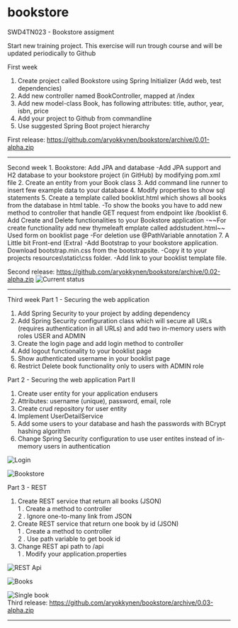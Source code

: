 # bookstore
SWD4TN023 - Bookstore assigment  

Start new training project. This exercise will run trough course and will be updated periodically to Github  
   
First week  
1. Create project called Bookstore using Spring Initializer (Add web, test dependencies)  
1. Add new controller named BookController, mapped at /index  
3. Add new model-class Book, has following attributes: title, author, year, isbn, price  
4. Add your project to Github from commandline    
5. Use suggested Spring Boot project hierarchy

First release: https://github.com/aryokkynen/bookstore/archive/0.01-alpha.zip  
<hr>  
Second week  
1. Bookstore: Add JPA and database  
   -Add JPA support and H2 database to your bookstore project (in GitHub) by modifying pom.xml file  
2. Create an entity from your Book class  
3. Add command line runner to insert few example data to your database  
4. Modify properties to show sql statements  
5. Create a template called booklist.html which shows all books from the database in html table.   
   -To show the books you have to add new method to controller that handle GET request from endpoint like /booklist  
6. Add Create and Delete functionalities to your Bookstore application  
  -~~For create functionality add new thymeleaft emplate called addstudent.html~~ Used form on booklist page  
  -For deletion use @PathVariable annotation  
7. A Little bit Front-end (Extra)  
  -Add Bootstrap to your bookstore application. Download bootstrap.min.css from the bootstrapsite.  
  -Copy it to your projects resources\static\css folder.  
  -Add link to your booklist template file.  
 
Second release: https://github.com/aryokkynen/bookstore/archive/0.02-alpha.zip
![Current status](/img/week2.png "Current status")
<hr>
Third week
Part 1 - Securing the web application
  
1. Add Spring Security to your project by adding dependency  
2. Add Spring Security configuration class which will secure all URLs (requires authentication in all URLs) and add two in-memory users with roles USER and ADMIN  
3. Create the login page and add login method to controller  
4. Add logout functionality to your booklist page  
5. Show authenticated username in your booklist page  
6. Restrict Delete book functionality only to users with ADMIN role  

Part 2 - Securing the web application Part II 

1. Create user entity for your application endusers  
2. Attributes: username (unique), password, email, role  
3. Create crud repository for user entity  
4. Implement UserDetailService  
5. Add some users to your database and hash the passwords with BCrypt hashing algorithm  
6. Change Spring Security configuration to use user entites instead of in-memory users in authentication   

![Login](/img/week_3_login.png)  

![Bookstore](/img/week_3_bookstore.png)

Part 3 - REST

1. Create REST service that return all books (JSON)  
1  . Create a method to controller  
2  . Ignore one-to-many link from JSON  
2. Create REST service that return one book by id (JSON)  
1  . Create a method to controller  
2  . Use path variable to get book id  
3. Change REST api path to /api  
1  . Modify your application.properties

![REST Api](/img/week_3_rest_api.png)  

![Books](/img/week_3_rest_books.png)  

![Single book](/img/week_3_rest_single_book.png)  
Third release: https://github.com/aryokkynen/bookstore/archive/0.03-alpha.zip
<hr>
